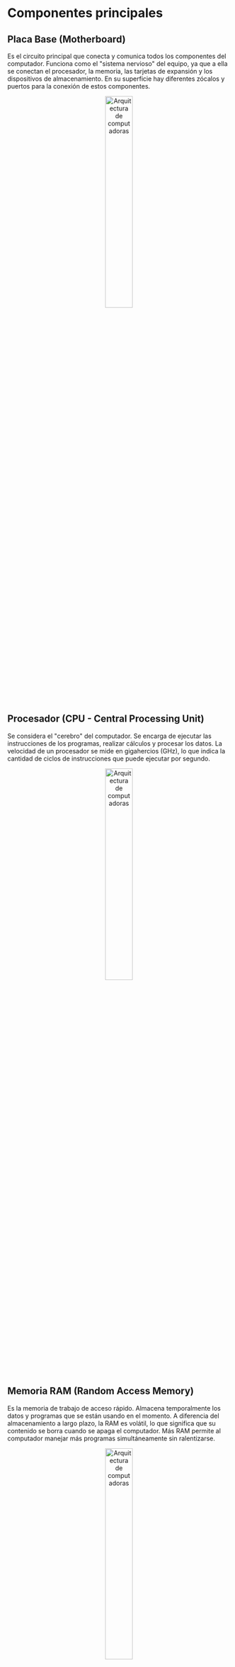 # Componentes principales

## Placa Base (Motherboard)
Es el circuito principal que conecta y comunica todos los componentes del computador. Funciona como el "sistema nervioso" del equipo, ya que a ella se conectan el procesador, la memoria, las tarjetas de expansión y los dispositivos de almacenamiento. En su superficie hay diferentes zócalos y puertos para la conexión de estos componentes.

<div align="center">
    <img src="https://drive.google.com/uc?export=view&id=19Ho20AM5U-lujqos2evf98DXdbE94Pyv" alt="Arquitectura de computadoras" style="width:35%;" />
</div>

## Procesador (CPU - Central Processing Unit)
Se considera el "cerebro" del computador. Se encarga de ejecutar las instrucciones de los programas, realizar cálculos y procesar los datos. La velocidad de un procesador se mide en gigahercios (GHz), lo que indica la cantidad de ciclos de instrucciones que puede ejecutar por segundo.

<div align="center">
    <img src="https://drive.google.com/uc?export=view&id=10jdf5tuRFaj3EHPLsvnHy2tUvPmfKi1b" alt="Arquitectura de computadoras" style="width:35%;" />
</div>

## Memoria RAM (Random Access Memory)
Es la memoria de trabajo de acceso rápido. Almacena temporalmente los datos y programas que se están usando en el momento. A diferencia del almacenamiento a largo plazo, la RAM es volátil, lo que significa que su contenido se borra cuando se apaga el computador. Más RAM permite al computador manejar más programas simultáneamente sin ralentizarse.

<div align="center">
    <img src="https://drive.google.com/uc?export=view&id=1tXcaB4GdP-nVfj_8MD5HPW-q5hfb8ntM" alt="Arquitectura de computadoras" style="width:35%;" />
</div>

[⬅️ Anterior: Componentes internos](ComponentesInternos.md) | [Volver al índice](../TablaDeContenidos.md) | [Siguiente: Dispositivos de almacenamiento y tarjetas ➡️](AlmacenamientoTarjetas.md)